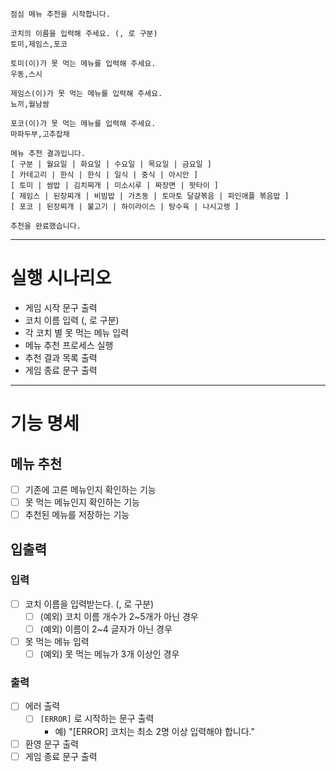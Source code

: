 ```text
점심 메뉴 추천을 시작합니다.

코치의 이름을 입력해 주세요. (, 로 구분)
토미,제임스,포코

토미(이)가 못 먹는 메뉴를 입력해 주세요.
우동,스시

제임스(이)가 못 먹는 메뉴를 입력해 주세요.
뇨끼,월남쌈

포코(이)가 못 먹는 메뉴를 입력해 주세요.
마파두부,고추잡채

메뉴 추천 결과입니다.
[ 구분 | 월요일 | 화요일 | 수요일 | 목요일 | 금요일 ]
[ 카테고리 | 한식 | 한식 | 일식 | 중식 | 아시안 ]
[ 토미 | 쌈밥 | 김치찌개 | 미소시루 | 짜장면 | 팟타이 ]
[ 제임스 | 된장찌개 | 비빔밥 | 가츠동 | 토마토 달걀볶음 | 파인애플 볶음밥 ]
[ 포코 | 된장찌개 | 불고기 | 하이라이스 | 탕수육 | 나시고렝 ]

추천을 완료했습니다.
```


---

# 실행 시나리오

- 게임 시작 문구 출력
- 코치 이름 입력 (, 로 구분)
- 각 코치 별 못 먹는 메뉴 입력
- 메뉴 추천 프로세스 실행
- 추천 결과 목록 출력
- 게임 종료 문구 출력

---

# 기능 명세

## 메뉴 추천

- [ ] 기존에 고른 메뉴인지 확인하는 기능
- [ ] 못 먹는 메뉴인지 확인하는 기능
- [ ] 추천된 메뉴를 저장하는 기능

## 입출력

### 입력

- [ ] 코치 이름을 입력받는다. (, 로 구분)
  - [ ] (예외) 코치 이름 개수가 2~5개가 아닌 경우 
  - [ ] (예외) 이름이 2~4 글자가 아닌 경우
- [ ] 못 먹는 메뉴 입력
  - [ ] (예외) 못 먹는 메뉴가 3개 이상인 경우

### 출력

- [ ] 에러 출력
  - [ ] `[ERROR]` 로 시작하는 문구 출력
    - 예) "[ERROR] 코치는 최소 2명 이상 입력해야 합니다."
- [ ] 환영 문구 출력
- [ ] 게임 종료 문구 출력